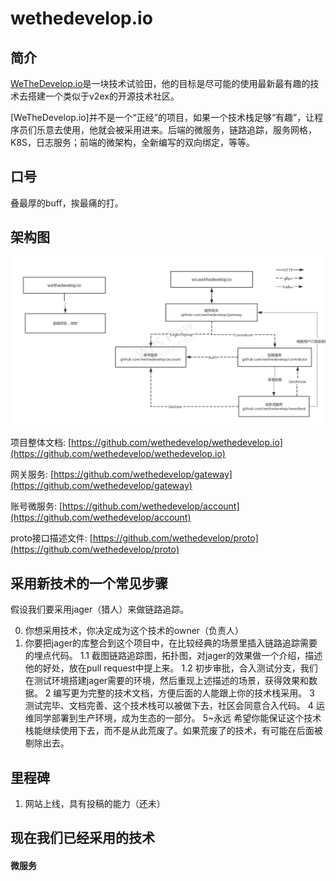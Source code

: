 # wethedevelop.io

## 简介
[WeTheDevelop.io](https://github.com/wethedevelop/wethedevelop.io)是一块技术试验田，他的目标是尽可能的使用最新最有趣的技术去搭建一个类似于v2ex的开源技术社区。

[WeTheDevelop.io]并不是一个“正经”的项目，如果一个技术栈足够“有趣”，让程序员们乐意去使用，他就会被采用进来。后端的微服务，链路追踪，服务网格，K8S，日志服务；前端的微架构，全新编写的双向绑定，等等。

## 口号

叠最厚的buff，挨最痛的打。

## 架构图

![架构图](struct.png)

项目整体文档: [https://github.com/wethedevelop/wethedevelop.io](https://github.com/wethedevelop/wethedevelop.io)

网关服务: [https://github.com/wethedevelop/gateway](https://github.com/wethedevelop/gateway)

账号微服务: [https://github.com/wethedevelop/account](https://github.com/wethedevelop/account)

proto接口描述文件: [https://github.com/wethedevelop/proto](https://github.com/wethedevelop/proto)

## 采用新技术的一个常见步骤

假设我们要采用jager（猎人）来做链路追踪。

0. 你想采用技术，你决定成为这个技术的owner（负责人）
1. 你要把jager的库整合到这个项目中，在比较经典的场景里插入链路追踪需要的埋点代码。
    1.1 截图链路追踪图，拓扑图，对jager的效果做一个介绍，描述他的好处，放在pull request中提上来。
    1.2 初步审批，合入测试分支，我们在测试环境搭建jager需要的环境，然后重现上述描述的场景，获得效果和数据。
2 编写更为完整的技术文档，方便后面的人能跟上你的技术栈采用。
3 测试完毕、文档完善、这个技术栈可以被做下去，社区会同意合入代码。
4 运维同学部署到生产环境，成为生态的一部分。
5~永远 希望你能保证这个技术栈能继续使用下去，而不是从此荒废了。如果荒废了的技术，有可能在后面被剔除出去。

## 里程碑

1. 网站上线，具有投稿的能力（还未）

## 现在我们已经采用的技术

#### 微服务

